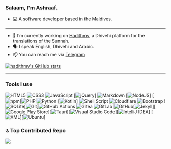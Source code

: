 <!--
**hadithmv/hadithmv** is a ✨ _special_ ✨ repository because its `README.md` (this file) appears on your GitHub profile.

Here are some ideas to get you started:

- 🔭 I’m currently working on ...
- 🌱 I’m currently learning ...
- 👯 I’m looking to collaborate on ...
- 🤔 I’m looking for help with ...
- 💬 Ask me about ...
- 📫 How to reach me: https://telegram.me/ashraafmv

-->

###  Salaam, I'm Ashraaf.
- 💻 A software developer based in the Maldives.

-----

- 🔭 I’m currently working on [Hadithmv]([https://github.com/c9s/bbgo](https://github.com/hadithmv/hadithmv.github.io)), a Dhivehi platform for the translations of the Sunnah.  
- 🗣 I speak English, Dhivehi and Arabic.
- 📫 You can reach me via [Telegram](https://telegram.me/ashraafmv)



<!--<p align="left"> <img src="https://komarev.com/ghpvc/?username=hadithmv&label=Profile%20views&color=0e75b6&style=flat" alt="hadithmv" /> </p>-->

<!--<h3 align="left">Languages and Tools:</h3>
<a href="https://getbootstrap.com" target="_blank"> <img src="https://raw.githubusercontent.com/devicons/devicon/master/icons/bootstrap/bootstrap-plain-wordmark.svg" alt="bootstrap" width="40" height="40"/> </a> <img src="https://raw.githubusercontent.com/devicons/devicon/master/icons/css3/css3-original-wordmark.svg" alt="css3" width="40" height="40"/> </a> <img src="https://www.vectorlogo.zone/logos/git-scm/git-scm-icon.svg" alt="git" width="40" height="40"/> </a> <a href="https://www.w3.org/html/" target="_blank"> <img src="https://raw.githubusercontent.com/devicons/devicon/master/icons/html5/html5-original-wordmark.svg" alt="html5" width="40" height="40"/> </a> <a href="https://developer.mozilla.org/en-US/docs/Web/JavaScript" target="_blank"> <img src="https://raw.githubusercontent.com/devicons/devicon/master/icons/javascript/javascript-original.svg" alt="javascript" width="40" height="40"/> </a> <a href="https://laravel.com/" target="_blank"> <a href="https://www.sqlite.org/" target="_blank"> <img src="https://www.vectorlogo.zone/logos/sqlite/sqlite-icon.svg" alt="sqlite" width="40" height="40"/> </a> </p>-->

<!--
<p align="center">
<img src="https://github-readme-stats.vercel.app/api/top-langs?username=hadithmv&show_icons=true&locale=en&layout=compact&theme=algolia" alt="hadithmv" />

<p>
<img src="https://github-readme-stats.vercel.app/api?username=hadithmv&show_icons=true&locale=en&theme=algolia" alt="hadithmv" />
</p>
-->

[![hadithmv's GitHub stats](https://github-readme-stats.vercel.app/api?username=hadithmv&show_icons=true)](https://github.com/anuraghazra/github-readme-stats)

-----

### Tools I use

![HTML5](https://img.shields.io/badge/html5-%23E34F26.svg?style=for-the-badge&logo=html5&logoColor=white) ![CSS3](https://img.shields.io/badge/css3-%231572B6.svg?style=for-the-badge&logo=css3&logoColor=white) ![JavaScript](https://img.shields.io/badge/javascript-%23323330.svg?style=for-the-badge&logo=javascript&logoColor=%23F7DF1E) [![jQuery](https://img.shields.io/badge/jQuery-0769AD?logo=jquery&logoColor=fff)] ![Markdown](https://img.shields.io/badge/markdown-%23000000.svg?style=for-the-badge&logo=markdown&logoColor=white) [![NodeJS](https://img.shields.io/badge/Node.js-6DA55F?logo=node.js&logoColor=white)] [![npm](https://img.shields.io/badge/npm-CB3837?logo=npm&logoColor=fff)]![PHP](https://img.shields.io/badge/php-%23777BB4.svg?style=for-the-badge&logo=php&logoColor=white) ![Python](https://img.shields.io/badge/python-3670A0?style=for-the-badge&logo=python&logoColor=ffdd54) [![Kotlin](https://img.shields.io/badge/Kotlin-%237F52FF.svg?logo=kotlin&logoColor=white)] ![Shell Script](https://img.shields.io/badge/shell_script-%23121011.svg?style=for-the-badge&logo=gnu-bash&logoColor=white) ![Cloudflare](https://img.shields.io/badge/Cloudflare-F38020?style=for-the-badge&logo=Cloudflare&logoColor=white)  ![Bootstrap](https://img.shields.io/badge/bootstrap-%238511FA.svg?style=for-the-badge&logo=bootstrap&logoColor=white) !![SQLite](https://img.shields.io/badge/sqlite-%2307405e.svg?style=for-the-badge&logo=sqlite&logoColor=white)[![Git](https://img.shields.io/badge/Git-F05032?logo=git&logoColor=fff)]![GitHub Actions](https://img.shields.io/badge/github%20actions-%232671E5.svg?style=for-the-badge&logo=githubactions&logoColor=white) ![Gitea](https://img.shields.io/badge/Gitea-34495E?style=for-the-badge&logo=gitea&logoColor=5D9425) ![GitLab](https://img.shields.io/badge/gitlab-%23181717.svg?style=for-the-badge&logo=gitlab&logoColor=white) ![GitHub](https://img.shields.io/badge/github-%23121011.svg?style=for-the-badge&logo=github&logoColor=white)[![Jekyll](https://img.shields.io/badge/Jekyll-C00?logo=jekyll&logoColor=fff)][![Google Play Store](https://img.shields.io/badge/Google_Play-414141?logo=google-play&logoColor=white)][![Tauri](https://img.shields.io/badge/Tauri-24C8D8?logo=tauri&logoColor=fff)][![Visual Studio Code](https://custom-icon-badges.demolab.com/badge/Visual%20Studio%20Code-0078d7.svg?logo=vsc&logoColor=white)][![IntelliJ IDEA](https://img.shields.io/badge/IntelliJIDEA-000000.svg?logo=intellij-idea&logoColor=white)] [![XML](https://img.shields.io/badge/XML-767C52?logo=xml&logoColor=fff)][![Ubuntu](https://img.shields.io/badge/Ubuntu-E95420?logo=ubuntu&logoColor=white)]

### 🔝 Top Contributed Repo
![](https://github-contributor-stats.vercel.app/api?username=hadithmv&limit=5&theme=dark&combine_all_yearly_contributions=true)

